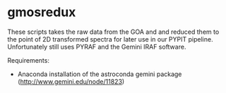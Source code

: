 # gmosredux

These scripts takes the raw data from the GOA and and reduced them to the point of 2D transformed spectra for later use in our PYPIT pipeline. Unfortunately still uses PYRAF and the Gemini IRAF software.

Requirements:
  - Anaconda installation of the astroconda gemini package (http://www.gemini.edu/node/11823)
